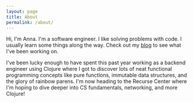 ```yaml
---
layout: page
title: About
permalink: /about/
---
```


Hi, I'm Anna. I'm a software engineer. I like solving problems with code. I usually learn some things along the way. Check out my [blog]("/") to see what I've been working on.

I've been lucky enough to have spent this past year working as a backend engineer using Clojure where I got to discover lots of neat functional programming concepts like pure functions, immutable data structures, and the glory of rainbow parens. I'm now heading to the Recurse Center where I'm hoping to dive deeper into CS fundamentals, networking, and more Clojure!
